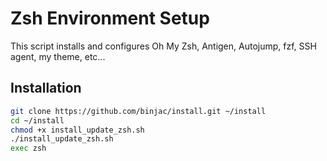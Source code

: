 # Zsh Environment Setup

This script installs and configures Oh My Zsh, Antigen, Autojump, fzf, SSH agent, my theme, etc...

## Installation
```sh
git clone https://github.com/binjac/install.git ~/install
cd ~/install
chmod +x install_update_zsh.sh
./install_update_zsh.sh
exec zsh
```
